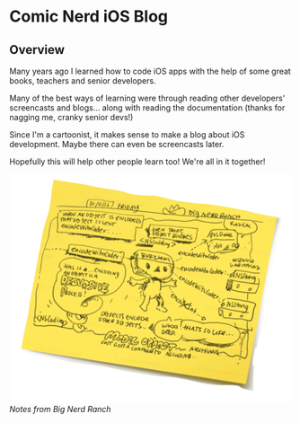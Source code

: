 # Comic Nerd iOS Blog

## Overview

Many years ago I learned how to code iOS apps with the help of some great books, teachers and senior developers. 

Many of the best ways of learning were through reading other developers' screencasts and blogs... along with reading the documentation (thanks for nagging me, cranky senior devs!)

Since I'm a cartoonist, it makes sense to make a blog about iOS development.  Maybe there can even be screencasts later. 

Hopefully this will help other people learn too! We're all in it together!

![Big Nerd Ranch](img/bnr_postit_2012.png)
_Notes from Big Nerd Ranch_

